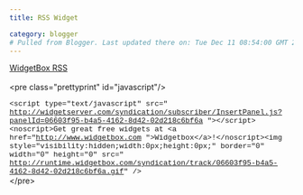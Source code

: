 ```yaml
---
title: RSS Widget

category: blogger
# Pulled from Blogger. Last updated there on: Tue Dec 11 08:54:00 GMT 2007
---
```

<a href="http://www.widgetbox.com/widget/rss">WidgetBox RSS</a><br><br>&lt;pre class=&quot;prettyprint&quot; id=&quot;javascript&quot;/&gt;<br><div><font face="Courier New" size="2">&lt;script type=&quot;text/javascript&quot; src=&quot; <a href="http://widgetserver.com/syndication/subscriber/InsertPanel.js?panelId=06603f95-b4a5-4162-8d42-02d218c6bf6a" target="_blank" onclick="return top.js.OpenExtLink(window,event,this)">http://widgetserver.com/syndication/subscriber/InsertPanel.js?panelId=06603f95-b4a5-4162-8d42-02d218c6bf6a </a>&quot;&gt;&lt;/script&gt;&lt;noscript&gt;Get great free widgets at &lt;a href=&quot;<a href="http://www.widgetbox.com" target="_blank" onclick="return top.js.OpenExtLink(window,event,this)">http://www.widgetbox.com</a> &quot;&gt;Widgetbox&lt;/a&gt;!&lt;/noscript&gt;&lt;img style=&quot;visibility:hidden;width:0px;height:0px;&quot; border=&quot;0&quot; width=&quot;0&quot; height=&quot;0&quot; src=&quot;<a href="http://runtime.widgetbox.com/syndication/track/06603f95-b4a5-4162-8d42-02d218c6bf6a.gif" target="_blank" onclick="return top.js.OpenExtLink(window,event,this)"> http://runtime.widgetbox.com/syndication/track/06603f95-b4a5-4162-8d42-02d218c6bf6a.gif</a>&quot; /&gt;</font></div>&lt;/pre&gt;<br> 
